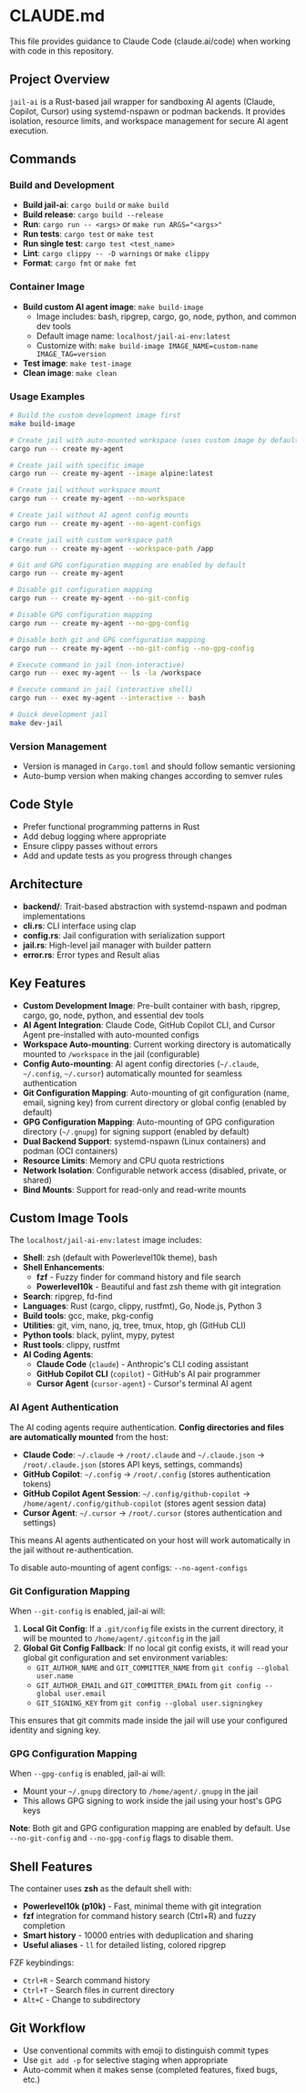 # CLAUDE.md

This file provides guidance to Claude Code (claude.ai/code) when working with code in this repository.

## Project Overview

`jail-ai` is a Rust-based jail wrapper for sandboxing AI agents (Claude, Copilot, Cursor) using systemd-nspawn or podman backends. It provides isolation, resource limits, and workspace management for secure AI agent execution.

## Commands

### Build and Development
- **Build jail-ai**: `cargo build` or `make build`
- **Build release**: `cargo build --release`
- **Run**: `cargo run -- <args>` or `make run ARGS="<args>"`
- **Run tests**: `cargo test` or `make test`
- **Run single test**: `cargo test <test_name>`
- **Lint**: `cargo clippy -- -D warnings` or `make clippy`
- **Format**: `cargo fmt` or `make fmt`

### Container Image
- **Build custom AI agent image**: `make build-image`
  - Image includes: bash, ripgrep, cargo, go, node, python, and common dev tools
  - Default image name: `localhost/jail-ai-env:latest`
  - Customize with: `make build-image IMAGE_NAME=custom-name IMAGE_TAG=version`
- **Test image**: `make test-image`
- **Clean image**: `make clean`

### Usage Examples
```bash
# Build the custom development image first
make build-image

# Create jail with auto-mounted workspace (uses custom image by default)
cargo run -- create my-agent

# Create jail with specific image
cargo run -- create my-agent --image alpine:latest

# Create jail without workspace mount
cargo run -- create my-agent --no-workspace

# Create jail without AI agent config mounts
cargo run -- create my-agent --no-agent-configs

# Create jail with custom workspace path
cargo run -- create my-agent --workspace-path /app

# Git and GPG configuration mapping are enabled by default
cargo run -- create my-agent

# Disable git configuration mapping
cargo run -- create my-agent --no-git-config

# Disable GPG configuration mapping
cargo run -- create my-agent --no-gpg-config

# Disable both git and GPG configuration mapping
cargo run -- create my-agent --no-git-config --no-gpg-config

# Execute command in jail (non-interactive)
cargo run -- exec my-agent -- ls -la /workspace

# Execute command in jail (interactive shell)
cargo run -- exec my-agent --interactive -- bash

# Quick development jail
make dev-jail
```

### Version Management
- Version is managed in `Cargo.toml` and should follow semantic versioning
- Auto-bump version when making changes according to semver rules

## Code Style

- Prefer functional programming patterns in Rust
- Add debug logging where appropriate
- Ensure clippy passes without errors
- Add and update tests as you progress through changes

## Architecture

- **backend/**: Trait-based abstraction with systemd-nspawn and podman implementations
- **cli.rs**: CLI interface using clap
- **config.rs**: Jail configuration with serialization support
- **jail.rs**: High-level jail manager with builder pattern
- **error.rs**: Error types and Result alias

## Key Features

- **Custom Development Image**: Pre-built container with bash, ripgrep, cargo, go, node, python, and essential dev tools
- **AI Agent Integration**: Claude Code, GitHub Copilot CLI, and Cursor Agent pre-installed with auto-mounted configs
- **Workspace Auto-mounting**: Current working directory is automatically mounted to `/workspace` in the jail (configurable)
- **Config Auto-mounting**: AI agent config directories (`~/.claude`, `~/.config`, `~/.cursor`) automatically mounted for seamless authentication
- **Git Configuration Mapping**: Auto-mounting of git configuration (name, email, signing key) from current directory or global config (enabled by default)
- **GPG Configuration Mapping**: Auto-mounting of GPG configuration directory (`~/.gnupg`) for signing support (enabled by default)
- **Dual Backend Support**: systemd-nspawn (Linux containers) and podman (OCI containers)
- **Resource Limits**: Memory and CPU quota restrictions
- **Network Isolation**: Configurable network access (disabled, private, or shared)
- **Bind Mounts**: Support for read-only and read-write mounts

## Custom Image Tools

The `localhost/jail-ai-env:latest` image includes:
- **Shell**: zsh (default with Powerlevel10k theme), bash
- **Shell Enhancements**:
  - **fzf** - Fuzzy finder for command history and file search
  - **Powerlevel10k** - Beautiful and fast zsh theme with git integration
- **Search**: ripgrep, fd-find
- **Languages**: Rust (cargo, clippy, rustfmt), Go, Node.js, Python 3
- **Build tools**: gcc, make, pkg-config
- **Utilities**: git, vim, nano, jq, tree, tmux, htop, gh (GitHub CLI)
- **Python tools**: black, pylint, mypy, pytest
- **Rust tools**: clippy, rustfmt
- **AI Coding Agents**:
  - **Claude Code** (`claude`) - Anthropic's CLI coding assistant
  - **GitHub Copilot CLI** (`copilot`) - GitHub's AI pair programmer
  - **Cursor Agent** (`cursor-agent`) - Cursor's terminal AI agent

### AI Agent Authentication

The AI coding agents require authentication. **Config directories and files are automatically mounted** from the host:
- **Claude Code**: `~/.claude` → `/root/.claude` and `~/.claude.json` → `/root/.claude.json` (stores API keys, settings, commands)
- **GitHub Copilot**: `~/.config` → `/root/.config` (stores authentication tokens)
- **GitHub Copilot Agent Session**: `~/.config/github-copilot` → `/home/agent/.config/github-copilot` (stores agent session data)
- **Cursor Agent**: `~/.cursor` → `/root/.cursor` (stores authentication and settings)

This means AI agents authenticated on your host will work automatically in the jail without re-authentication.

To disable auto-mounting of agent configs: `--no-agent-configs`

### Git Configuration Mapping

When `--git-config` is enabled, jail-ai will:

1. **Local Git Config**: If a `.git/config` file exists in the current directory, it will be mounted to `/home/agent/.gitconfig` in the jail
2. **Global Git Config Fallback**: If no local git config exists, it will read your global git configuration and set environment variables:
   - `GIT_AUTHOR_NAME` and `GIT_COMMITTER_NAME` from `git config --global user.name`
   - `GIT_AUTHOR_EMAIL` and `GIT_COMMITTER_EMAIL` from `git config --global user.email`
   - `GIT_SIGNING_KEY` from `git config --global user.signingkey`

This ensures that git commits made inside the jail will use your configured identity and signing key.

### GPG Configuration Mapping

When `--gpg-config` is enabled, jail-ai will:
- Mount your `~/.gnupg` directory to `/home/agent/.gnupg` in the jail
- This allows GPG signing to work inside the jail using your host's GPG keys

**Note**: Both git and GPG configuration mapping are enabled by default. Use `--no-git-config` and `--no-gpg-config` flags to disable them.

## Shell Features

The container uses **zsh** as the default shell with:
- **Powerlevel10k (p10k)** - Fast, minimal theme with git integration
- **fzf** integration for command history search (Ctrl+R) and fuzzy completion
- **Smart history** - 10000 entries with deduplication and sharing
- **Useful aliases** - `ll` for detailed listing, colored ripgrep

FZF keybindings:
- `Ctrl+R` - Search command history
- `Ctrl+T` - Search files in current directory
- `Alt+C` - Change to subdirectory

## Git Workflow

- Use conventional commits with emoji to distinguish commit types
- Use `git add -p` for selective staging when appropriate
- Auto-commit when it makes sense (completed features, fixed bugs, etc.)
